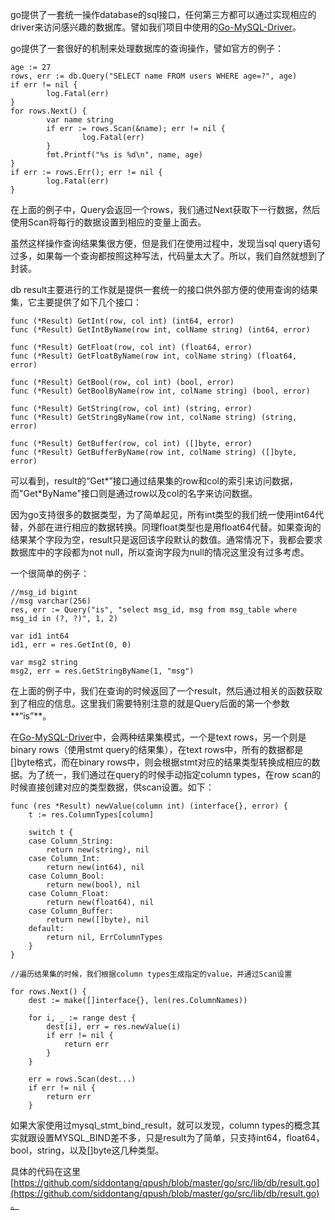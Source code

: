 go提供了一套统一操作database的sql接口，任何第三方都可以通过实现相应的driver来访问感兴趣的数据库。譬如我们项目中使用的[Go-MySQL-Driver](https://github.com/go-sql-driver/mysql)。

go提供了一套很好的机制来处理数据库的查询操作，譬如官方的例子：

    age := 27
    rows, err := db.Query("SELECT name FROM users WHERE age=?", age)
    if err != nil {
            log.Fatal(err)
    }
    for rows.Next() {
            var name string
            if err := rows.Scan(&name); err != nil {
                    log.Fatal(err)
            }
            fmt.Printf("%s is %d\n", name, age)
    }
    if err := rows.Err(); err != nil {
            log.Fatal(err)
    }
    
在上面的例子中，Query会返回一个rows，我们通过Next获取下一行数据，然后使用Scan将每行的数据设置到相应的变量上面去。

虽然这样操作查询结果集很方便，但是我们在使用过程中，发现当sql query语句过多，如果每一个查询都按照这种写法，代码量太大了。所以，我们自然就想到了封装。

db result主要进行的工作就是提供一套统一的接口供外部方便的使用查询的结果集，它主要提供了如下几个接口：

    func (*Result) GetInt(row, col int) (int64, error)
    func (*Result) GetIntByName(row int, colName string) (int64, error)
    
    func (*Result) GetFloat(row, col int) (float64, error)
    func (*Result) GetFloatByName(row int, colName string) (float64, error)
    
    func (*Result) GetBool(row, col int) (bool, error)
    func (*Result) GetBoolByName(row int, colName string) (bool, error)
   
    func (*Result) GetString(row, col int) (string, error)
    func (*Result) GetStringByName(row int, colName string) (string, error)
    
    func (*Result) GetBuffer(row, col int) ([]byte, error)
    func (*Result) GetBufferByName(row int, colName string) ([]byte, error)
    
可以看到，result的“Get\*”接口通过结果集的row和col的索引来访问数据，而"Get\*ByName"接口则是通过row以及col的名字来访问数据。

因为go支持很多的数据类型，为了简单起见，所有int类型的我们统一使用int64代替，外部在进行相应的数据转换。同理float类型也是用float64代替。如果查询的结果某个字段为空，result只是返回该字段默认的数值。通常情况下，我都会要求数据库中的字段都为not null，所以查询字段为null的情况这里没有过多考虑。

一个很简单的例子：
    
    //msg_id bigint
    //msg varchar(256)
    res, err := Query("is", "select msg_id, msg from msg_table where msg_id in (?, ?)", 1, 2)
    
    var id1 int64
    id1, err = res.GetInt(0, 0)
   
    var msg2 string
    msg2, err = res.GetStringByName(1, "msg")
    
在上面的例子中，我们在查询的时候返回了一个result，然后通过相关的函数获取到了相应的信息。这里我们需要特别注意的就是Query后面的第一个参数**“is”**。

在[Go-MySQL-Driver](https://github.com/go-sql-driver/mysql)中，会两种结果集模式，一个是text rows，另一个则是binary rows（使用stmt query的结果集），在text rows中，所有的数据都是[]byte格式，而在binary rows中，则会根据stmt对应的结果类型转换成相应的数据。为了统一，我们通过在query的时候手动指定column types，在row scan的时候直接创建对应的类型数据，供scan设置。如下：

    func (res *Result) newValue(column int) (interface{}, error) {
        t := res.ColumnTypes[column]
    
        switch t {
        case Column_String:
            return new(string), nil
        case Column_Int:
            return new(int64), nil
        case Column_Bool:
            return new(bool), nil
        case Column_Float:
            return new(float64), nil
        case Column_Buffer:
            return new([]byte), nil
        default:
            return nil, ErrColumnTypes
        }
    }

    //遍历结果集的时候，我们根据column types生成指定的value，并通过Scan设置
    
    for rows.Next() {
        dest := make([]interface{}, len(res.ColumnNames))

        for i, _ := range dest {
            dest[i], err = res.newValue(i)
            if err != nil {
                return err
            }
        }

        err = rows.Scan(dest...)
        if err != nil {
            return err
        }
  
 如果大家使用过mysql_stmt_bind_result，就可以发现，column types的概念其实就跟设置MYSQL_BIND差不多，只是result为了简单，只支持int64，float64，bool，string，以及[]byte这几种类型。
 
 具体的代码在这里[https://github.com/siddontang/qpush/blob/master/go/src/lib/db/result.go](https://github.com/siddontang/qpush/blob/master/go/src/lib/db/result.go)。